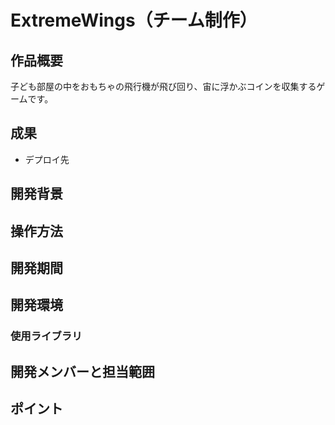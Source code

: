 # ExtremeWings（チーム制作）

## 作品概要

子ども部屋の中をおもちゃの飛行機が飛び回り、宙に浮かぶコインを収集するゲームです。

## 成果

- デプロイ先

## 開発背景

## 操作方法

## 開発期間

## 開発環境

### 使用ライブラリ

## 開発メンバーと担当範囲

## ポイント

<!-- ## 展望 -->
